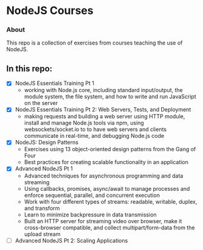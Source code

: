 # NodeJS Courses

### About

This repo is a collection of exercises from courses teaching the use of NodeJS.

## In this repo:

- [x] NodeJS Essentials Training Pt 1
  - working with Node.js core, including standard input/output, the module system, the file system, and how to write and run JavaScript on the server
- [x] NodeJS Essentials Training Pt 2: Web Servers, Tests, and Deployment
  - making requests and building a web server using HTTP module, install and manage Node.js tools via npm, using websockets/socket.io to to have web servers and clients communicate in real-time, and debugging Node.js code
- [x] NodeJS: Design Patterns
  - Exercises using 13 object-oriented design patterns from the Gang of Four
  - Best practices for creating scalable functionality in an application
- [x] Advanced NodeJS Pt 1
  - Advanced techniques for asynchronous programming and data streaming
  - Using callbacks, promises, async/await to manage processes and enforce sequential, parallel, and concurrent execution
  - Work with four different types of streams: readable, writable, duplex, and transform
  - Learn to minimize backpressure in data transmission
  - Built an HTTP server for streaming video over browser, make it cross-browser compatible, and collect multipart/form-data from the upload stream
- [ ] Advanced NodeJS Pt 2: Scaling Applications
